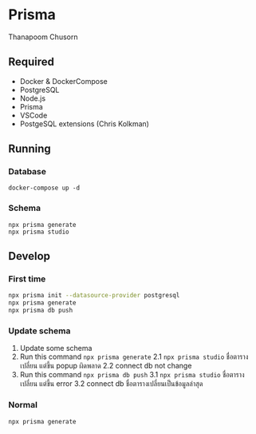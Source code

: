 # Prisma

Thanapoom Chusorn

## Required
- Docker & DockerCompose
- PostgreSQL
- Node.js
- Prisma
- VSCode
- PostgeSQL extensions (Chris Kolkman)

## Running
### Database
```
docker-compose up -d
```
### Schema
```
npx prisma generate
npx prisma studio
```

## Develop
### First time
```bash
npx prisma init --datasource-provider postgresql
npx prisma generate
npx prisma db push
```

### Update schema
1. Update some schema
2. Run this command `npx prisma generate`
    2.1 `npx prisma studio` ชื่อตารางเปลี่ยน แต่ขึ้น popup ผิดพลาด
    2.2 connect db not change 
3. Run this command `npx prisma db push`
    3.1 `npx prisma studio` ชื่อตารางเปลี่ยน แต่ขึ้น error
    3.2 connect db ชื่อตารางเปลี่ยนเป็นข้อมูลล่าสุด

### Normal
```bash
npx prisma generate
```
